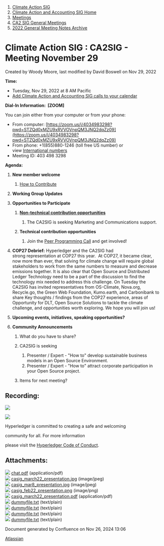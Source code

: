 1. [Climate Action SIG](index.html)
2. [Climate Action and Accounting SIG Home](Climate-Action-and-Accounting-SIG-Home_19005445.html)
3. [Meetings](Meetings_19005583.html)
4. [CA2 SIG General Meetings](CA2-SIG-General-Meetings_19006785.html)
5. [2022 General Meeting Notes Archive](2022-General-Meeting-Notes-Archive_19008715.html)

# Climate Action SIG : CA2SIG - Meeting November 29

Created by Woody Moore, last modified by David Boswell on Nov 29, 2022

**Time:**

- Tuesday, Nov 29, 2022 at 8 AM Pacific
- [Add Climate Action and Accounting SIG calls to your calendar](https://lists.hyperledger.org/g/climate-sig/calendar)

**Dial-In Information:  \[ZOOM]**

You can join either from your computer or from your phone:

- From computer: [https://zoom.us/j/4034983298?pwd=STZQd0xMZU9xRVVOVnpQM3JNQ2dqZz09](https://zoom.us/j/4034983298?pwd=STZQd0xMZU9xRVVOVnpQM3JNQ2dqZz09)
- From phone: +1(855)880-1246 (toll free US number) or view [International numbers](https://zoom.us/u/bAaJoyznp)
- Meeting ID: 403 498 3298

**Agenda:**

1. **New member welcome**
   
   1. [How to Contribute](How-to-Contribute_19006806.html)
2. **Working Group Updates**
3. **Opportunities to Participate**
   
   1. **[Non-technical contribution opportunities](https://lf-hyperledger.atlassian.net/wiki/display/CASIG/Non-technical+Contribution+Opportunities)**
      
      1. The CA2SIG is seeking Marketing and Communications support.
   2. **Technical contribution opportunities**
      
      1. Join the [Peer Programming Call](https://lf-hyperledger.atlassian.net/wiki/display/CASIG/Peer+Programming+Calls) and get involved!
4. **COP27 Debrief:** Hyperledger and the CA2SIG had strong representation at COP27 this year.  At COP27, it became clear, now more than ever, that solving for climate change will require global stakeholders to work from the same numbers to measure and decrease emissions together. It is also clear that Open Source and Distributed Ledger Technology need to be a part of the discussion to find the technology mix needed to address this challenge. On Tuesday the CA2SIG has invited representatives from OS-Climate, Nova.org, Recycle.go, the Green Web Foundation, Kumo.earth, and Carbonibank to share Key thoughts / findings from the COP27 experience, areas of Opportunity for DLT, Open Source Solutions to tackle the climate challenge, and opportunities worth exploring. We hope you will join us!
5. **Upcoming events, initiatives, speaking opportunities?**
6. **Community Announcements**
   
   1. What do you have to share?
   2. CA2SIG is seeking
      
      1. Presenter / Expert - "How to" develop sustainable business models in an Open Source Environment.
      2. Presenter / Expert - "How to" attract corporate participation in your Open Source project.
   3. Items for next meeting?

## **Recording:**

![](https://wiki.hyperledger.org/download/attachments/29034696/Antitrustnotice.png?version=1&modificationDate=1581695654000&api=v2)

![](https://wiki.hyperledger.org/download/attachments/2392771/welcome.png?version=2&modificationDate=1572450107000&api=v2)

Hyperledger is committed to creating a safe and welcoming

community for all. For more information

please visit the [Hyperledger Code of Conduct](https://lf-hyperledger.atlassian.net/wiki/spaces/HYP/pages/19595281/Hyperledger+Code+of+Conduct).

## Attachments:

![](images/icons/bullet_blue.gif) [chat.pdf](attachments/19009834/19009837.pdf) (application/pdf)  
![](images/icons/bullet_blue.gif) [casig\_march22\_presentation.jpg](attachments/19009834/19009838.jpg) (image/jpeg)  
![](images/icons/bullet_blue.gif) [casig\_mar8\_presentation.jpg](attachments/19009834/19009839.jpg) (image/jpeg)  
![](images/icons/bullet_blue.gif) [casig\_feb22\_presentation.png](attachments/19009834/19009840.png) (image/png)  
![](images/icons/bullet_blue.gif) [casig\_march22\_presentation.pdf](attachments/19009834/19009842.pdf) (application/pdf)  
![](images/icons/bullet_blue.gif) [dummyfile.txt](attachments/19009834/19009835.txt) (text/plain)  
![](images/icons/bullet_blue.gif) [dummyfile.txt](attachments/19009834/19009836.txt) (text/plain)  
![](images/icons/bullet_blue.gif) [dummyfile.txt](attachments/19009834/19009841.txt) (text/plain)  
![](images/icons/bullet_blue.gif) [dummyfile.txt](attachments/19009834/19009843.txt) (text/plain)

Document generated by Confluence on Nov 26, 2024 13:06

[Atlassian](http://www.atlassian.com/)
